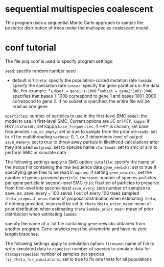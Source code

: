 # sequential multispecies coalescent
This program uses a sequential Monte Carlo approach to sample the posterior distribution of trees under the multispecies coalescent model.

# conf tutorial
The file proj.conf is used to specify program settings:

`seed`: specify random number seed
  - default is 1
`theta`: specify the population-scaled mutation rate
`lambda`: specify the speciation rate
`subset`: specify the gene partitions in the data file. For example:
*`subset = gene1:1-1000`
*`subset = gene2:1001-2000`
specifies that bases 1-1000 correspond to gene 1 and bases 1001-2000 correspond to gene 2. If no subset is specified, the entire file will be read as one gene

`nparticles`: number of particles to use in the first-level SMC
`model`: the model to use in first-level SMC. Current options are JC or HKY.
`kappa`: if HKY is chosen, set kappa
`base_frequencies`: if HKY is chosen, set base frequencies
`run_on_empty`: set to true to sample from the prior
`nthreads`: set to >1 for multithreading
`verbose`: 0, 1, or 2 determines level of output
`save_memory`: set to true to throw away partials in likelihood calculations after they are used
`outgroup`: set to species name
`startmode`: set to smc or sim to perform SMC or simulate data

The following settings apply to SMC option:
`datafile`: specify the name of the nexus file containing the raw sequence data
`gene_newicks`: set to true if specifying gene files to be read in
`ngenes`: if setting `gene_newicks`, set the number of genes provided
`particle_increase`: number of species particles per gene particle in second-level SMC
`thin`: fraction of particles to preserve from first-level into second-level
`save_every`: sets number of samples to save. ex. save_every = 100 saves 1 out of every 100 trees sampled
`theta_proposal_mean`: mean of proposal distribution when estimating `theta`; if nothing provided, mean will be set to `theta`
`theta_prior_mean`: mean of prior distribution when estimating `theta`
`lambda_prior_mean`: mean of prior distribution when estimating `lambda`

specify the name of a .txt file containing gene newicks obtained from another program. Gene newicks must be ultrametric and have no zero length branches.

The following settings apply to simulation option:
`filename`: name of file to write simulated data to
`nspecies`: number of species to simulate data for
`ntaxaperspecies`: number of samples per species
`fix_theta_for_simulations`: set to true to fix one theta for all populations
